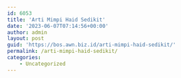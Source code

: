 ```yaml
---
id: 6053
title: 'Arti Mimpi Haid Sedikit'
date: '2023-06-07T07:14:56+00:00'
author: admin
layout: post
guid: 'https://bos.awn.biz.id/arti-mimpi-haid-sedikit/'
permalink: /arti-mimpi-haid-sedikit/
categories:
    - Uncategorized
---
```


